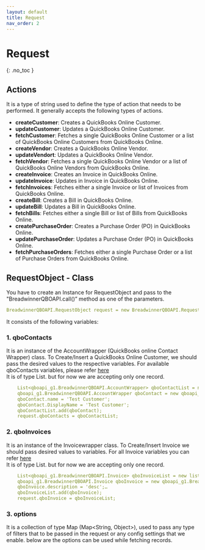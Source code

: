 ```yaml
---
layout: default
title: Request
nav_order: 2
---
```


# Request
{: .no_toc }


## Actions
It is a type of string used to define the type of action that needs to be performed. It generally accepts the following types of actions.

<ul>

<li><b>createCustomer</b>: Creates a QuickBooks Online Customer.</li>
<li><b>updateCustomer</b>: Updates a QuickBooks Online Customer.</li>
<li><b>fetchCustomer</b>: Fetches a single QuickBooks Online Customer or a list of QuickBooks Online Customers from QuickBooks Online.</li>
<li><b>createVendor</b>: Creates a QuickBooks Online Vendor.</li>
<li><b>updateVendort</b>: Updates a QuickBooks Online Vendor.</li>
<li><b>fetchVendor</b>: Fetches a single QuickBooks Online Vendor or a list of QuickBooks Online Vendors from QuickBooks Online.</li>
<li><b>createInvoice</b>: Creates an Invoice in QuickBooks Online.</li>
<li><b>updateInvoice</b>: Updates in Invoice in QuickBooks Online.</li>
<li><b>fetchInvoices</b>: Fetches either a single Invoice or list of Invoices from QuickBooks Online.</li>
<li><b>createBill</b>: Creates a Bill in QuickBooks Online.</li>
<li><b>updateBill</b>: Updates a Bill in QuickBooks Online.</li>
<li><b>fetchBills</b>: Fetches either a single Bill or list of Bills from QuickBooks Online.</li>
<li><b>createPurchaseOrder</b>: Creates a Purchase Order (PO) in QuickBooks Online.</li>
<li><b>updatePurchaseOrder</b>: Updates a Purchase Order (PO) in QuickBooks Online.</li>
<li><b>fetchPurchaseOrders</b>: Fetches either a single Purchase Order or a list of Purchase Orders from QuickBooks Online.</li>

</ul>

## RequestObject - Class
You have to create an Instance for RequestObject and pass to the "BreadwinnerQBOAPI.call()” method as one of the parameters. <br/>
```yaml
BreadwinnerQBOAPI.RequestObject request = new BreadwinnerQBOAPI.RequestObject(); 
```

It consists of the following variables:

### 1. qboContacts
It is an instance of the AccountWrapper (QuickBooks online Contact Wrapper) class. To Create/Insert a QuickBooks Online Customer, we should pass the desired values to the respective variables. For available qboContacts variables, please refer [here](https://dev-qboContacts.breadwinner.com/docs/CustomerOperations) <br/>
It is of type List. but for now we are accepting only one record.

```yaml
    List<qboapi_g1.BreadwinnerQBOAPI.AccountWrapper> qboContactList = new list<qboapi_g1.BreadwinnerQBOAPI.AccountWrapper>();
    qboapi_g1.BreadwinnerQBOAPI.AccountWrapper qboContact = new qboapi_g1.BreadwinnerQBOAPI.AccountWrapper();
    qboContact.name = 'Test Customer';
    qboContact.DisplayName = 'Test Customer';
    qboContactList.add(qboContact);
    request.qboContacts = qboContactList;
```

### 2. qboInvoices
It is an instance of the Invoicewrapper class. To Create/Insert Invoice we should pass desired values to variables. For all Invoice variables you can refer [here](https://dev-qbo.breadwinner.com/docs/InvoiceOperations) <br/>
It is of type List. but for now we are accepting only one record.

```yaml
    List<qboapi_g1.BreadwinnerQBOAPI.Invoice> qboInvoiceList = new list<qboapi_g1.BreadwinnerQBOAPI.Invoice>();
    qboapi_g1.BreadwinnerQBOAPI.Invoice qboInvoice = new qboapi_g1.BreadwinnerQBOAPI.Invoice();
    qboInvoice.description = 'desc';… 
    qboInvoiceList.add(qboInvoice);
    request.qboInvoice = qboInvoiceList;
```

### 3. options 
It is a collection of type Map (Map<String, Object>), used to pass any type of filters that to be passed in the request or any config settings that we enable.
below are the options can be used while fetching records. <br/>
    
